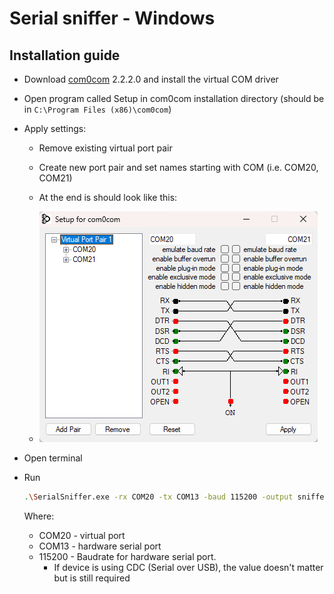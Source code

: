 # Serial sniffer - Windows

## Installation guide

- Download [com0com](https://github.com/OpenCorsa/os-serial-sniffer/raw/main/Windows/com0com-2.2.2.0-x64-fre-signed/setup.exe) 2.2.2.0 and install the virtual COM driver
- Open program called Setup in com0com installation directory (should be in `C:\Program Files (x86)\com0com`)
- Apply settings: 
  - Remove existing virtual port pair
  - Create new port pair and set names starting with COM (i.e. COM20, COM21)
  - At the end is should look like this:

  - ![Com0Com settings](com0com.png)


- Open terminal
- Run
    ```bash
    .\SerialSniffer.exe -rx COM20 -tx COM13 -baud 115200 -output sniffed.txt
    ```

    Where:
     - COM20 - virtual port
     - COM13 - hardware serial port
     - 115200 - Baudrate for hardware serial port. 
       - If device is using CDC (Serial over USB), the value doesn't matter but is still required

